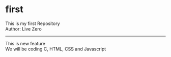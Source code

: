 # first
This is my first Repository <br>
Author: Live Zero
<hr>
This is new feature <br>
We will be coding C, HTML, CSS and Javascript
